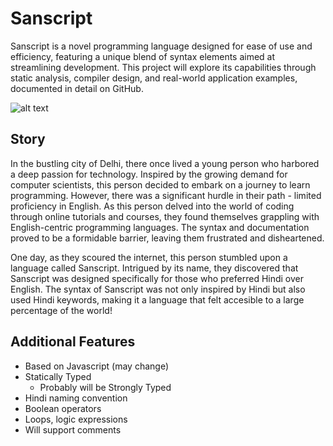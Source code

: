 # Sanscript
Sanscript is a novel programming language designed for ease of use and efficiency, featuring a unique blend of syntax elements aimed at streamlining development. This project will explore its capabilities through static analysis, compiler design, and real-world application examples, documented in detail on GitHub.

![alt text](https://github.com/devrai21/Sanscript/blob/main/logo/IMG_3131.JPG "Logo Title Text 1")


## Story ##
In the bustling city of Delhi, there once lived a young person who harbored a deep passion for technology. Inspired by the growing demand for computer scientists, this person decided to embark on a journey to learn programming. However, there was a significant hurdle in their path - limited proficiency in English. As this person delved into the world of coding through online tutorials and courses, they found themselves grappling with English-centric programming languages. The syntax and documentation proved to be a formidable barrier, leaving them frustrated and disheartened.

One day, as they scoured the internet, this person stumbled upon a language called Sanscript. Intrigued by its name, they discovered that Sanscript was designed specifically for those who preferred Hindi over English. The syntax of Sanscript was not only inspired by Hindi but also used Hindi keywords, making it a language that felt accesible to a large percentage of the world!



## Additional Features ##
* Based on Javascript (may change)
* Statically Typed
  * Probably will be Strongly Typed
* Hindi naming convention
* Boolean operators
* Loops, logic expressions
* Will support comments

  
